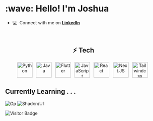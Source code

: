 <h1 align="left">:wave: Hello! I'm Joshua</h1>

- :computer: &nbsp;Connect with me on **[LinkedIn](https://www.linkedin.com/in/jshmslf/)**

<br>

<h2 align="center">⚡ Tech</h2>

<div align="center"> 
<img src="https://cdn.jsdelivr.net/gh/devicons/devicon@latest/icons/python/python-original.svg" alt="Python" width="50"
    height="50"> &nbsp;
<img src="https://cdn.jsdelivr.net/gh/devicons/devicon@latest/icons/java/java-original.svg" alt="Java" width="50"
    height="50"> &nbsp;
<img src="https://cdn.jsdelivr.net/gh/devicons/devicon@latest/icons/flutter/flutter-original.svg" alt="Flutter"
    width="50" height="50"> &nbsp;
<img src="https://cdn.jsdelivr.net/gh/devicons/devicon@latest/icons/javascript/javascript-original.svg" alt="JavaScript"
    width="50" height="50"> &nbsp;
<img src="https://cdn.jsdelivr.net/gh/devicons/devicon@latest/icons/react/react-original.svg" alt="React" width="50"
    height="50"> &nbsp;
<img src="https://cdn.jsdelivr.net/gh/devicons/devicon@latest/icons/nextjs/nextjs-original.svg" alt="Next.JS" width="50"
    height="50"> &nbsp;
<img src="https://cdn.jsdelivr.net/gh/devicons/devicon@latest/icons/tailwindcss/tailwindcss-original.svg"
    alt="Tailwindcss" width="50" height="50"> &nbsp;
</div>

<h2>Currently Learning . . .</h2>

![Gp](https://img.shields.io/badge/go-%2300ADD8.svg?style=for-the-badge&logo=go&logoColor=white)
![Shadcn/UI](https://img.shields.io/badge/shadcn%2Fui-000?logo=shadcnui&logoColor=fff&style=for-the-badge)

![Visitor Badge](https://visitor-badge.laobi.icu/badge?page_id=jshmslf) 